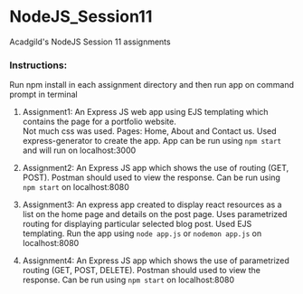 # NodeJS_Session11
Acadgild's NodeJS Session 11 assignments  

### Instructions:
Run npm install in each assignment directory and then run app on command prompt in terminal

1. Assignment1: An Express JS web app using EJS templating which contains the page for a portfolio website.  
Not much css was used. Pages: Home, About and Contact us. Used express-generator to create the app. 
App can be run using `npm start` and will run on localhost:3000   

2. Assignment2: An Express JS app which shows the use of routing (GET, POST). Postman should used to view the response. Can be run using `npm start` on localhost:8080

3. Assignment3: An express app created to display react resources as a list on the home page and details on the post page. Uses parametrized routing for displaying particular selected blog post. Used EJS templating. Run the app using `node app.js` or `nodemon app.js` on localhost:8080

4. Assignment4: An Express JS app which shows the use of parametrized routing (GET, POST, DELETE). Postman should used to view the response. Can be run using `npm start` on localhost:8080
